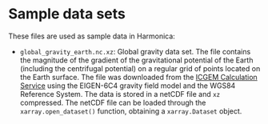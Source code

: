 # Sample data sets

These files are used as sample data in Harmonica:

* `global_gravity_earth.nc.xz`: Global gravity data set. The file contains the
  magnitude of the gradient of the gravitational potential of the Earth
  (including the centrifugal potential) on a regular grid of points located on
  the Earth surface. The file was downloaded from the [ICGEM Calculation
  Service](http://icgem.gfz-potsdam.de/calcgrid) using the EIGEN-6C4 gravity
  field model and the WGS84 Reference System. The data is stored in a netCDF
  file and `xz` compressed. The netCDF file can be loaded through the
  `xarray.open_dataset()` function, obtaining a `xarray.Dataset` object.

